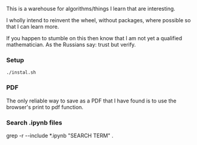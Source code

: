 This is a warehouse for algorithms/things I learn that are interesting.

I wholly intend to reinvent the wheel, without packages, where possible so that I can learn more.

If you happen to stumble on this then know that I am not yet a qualified mathematician. As the Russians say: trust but verify.

### Setup

`./instal.sh`

### PDF

The only reliable way to save as a PDF that I have found is to use the browser's print to pdf function.

### Search .ipynb files

grep -r --include \*.ipynb "SEARCH TERM" .

